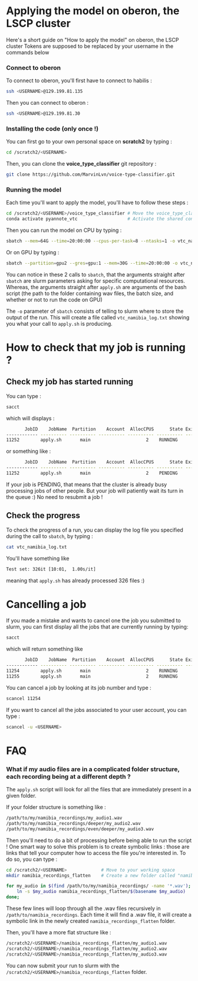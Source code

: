 # Applying the model on oberon, the LSCP cluster

Here's a short guide on "How to apply the model" on oberon, the LSCP cluster
Tokens <USERNAME> are supposed to be replaced by your username in the commands below

### Connect to oberon

To connect to oberon, you'll first have to connect to habilis :

```bash
ssh <USERNAME>@129.199.81.135 
```

Then you can connect to oberon :

```bash
ssh <USERNAME>@129.199.81.30
```

### Installing the code (only once !)

You can first go to your own personal space on **scratch2** by typing :

```bash
cd /scratch2/<USERNAME>
```

Then, you can clone the **voice_type_classifier** git repository :

```bash
git clone https://github.com/MarvinLvn/voice-type-classifier.git
```

### Running the model

Each time you'll want to apply the model, you'll have to follow these steps :

```bash
cd /scratch2/<USERNAME>/voice_type_classifier # Move the voice_type_classifier folder
conda activate pyannote_vtc                   # Activate the shared conda environment kindly created by Julien Karadayi
```

Then you can run the model on CPU by typing :

```bash
sbatch --mem=64G --time=20:00:00 --cpus-per-task=8 --ntasks=1 -o vtc_namibia_log.txt ./apply.sh /path/to/my/namibia_recordings --device=cpu
```

Or on GPU by typing :

```bash
sbatch --partition=gpu2 --gres=gpu:1 --mem=30G --time=20:00:00 -o vtc_namibia_log.txt ./apply.sh /path/to/my/namibia_recordings --device=gpu
```

You can notice in these 2 calls to `sbatch`, that the arguments straight after `sbatch` are slurm parameters asking for specific computational resources.
Whereas, the arguments straight after `apply.sh` are arguments of the bash script (the path to the folder containing wav files, the batch size, and whether or not to run the code on GPU)

The `-o` parameter of `sbatch` consists of telling to slurm where to store the output of the run. This will create a file called `vtc_namibia_log.txt` showing you what your call to `apply.sh` is producing.

# How to check that my job is running ? 

## Check my job has started running

You can type :

```bash
sacct
```

which will displays :

```bash
       JobID    JobName  Partition    Account  AllocCPUS      State ExitCode 
------------ ---------- ---------- ---------- ---------- ---------- -------- 
11252        apply.sh       main                     2    RUNNING      0:0
```

or something like :

```bash
       JobID    JobName  Partition    Account  AllocCPUS      State ExitCode 
------------ ---------- ---------- ---------- ---------- ---------- -------- 
11252        apply.sh       main                     2    PENDING      0:0
```

If your job is PENDING, that means that the cluster is already busy processing jobs of other people. But your job will patiently wait its turn in the queue :) No need to resubmit a job !

## Check the progress

To check the progress of a run, you can display the log file you specified during the call to `sbatch`, by typing :

```bash
cat vtc_namibia_log.txt
```

You'll have something like 

```bash
Test set: 326it [10:01,  1.00s/it]
```

meaning that `apply.sh` has already processed 326 files :)

# Cancelling a job

If you made a mistake and wants to cancel one the job you submitted to slurm, you can first display all the jobs that are currently running by typing:

```bash
sacct
```

which will return something like 

```bash
       JobID    JobName  Partition    Account  AllocCPUS      State ExitCode 
------------ ---------- ---------- ---------- ---------- ---------- -------- 
11254        apply.sh       main                     2    RUNNING      0:0
11255        apply.sh       main                     2    RUNNING      0:0
```

You can cancel a job by looking at its job number and type : 

```bash
scancel 11254
```

If you want to cancel all the jobs associated to your user account, you can type :

```bash
scancel -u <USERNAME>
```


# FAQ

### What if my audio files are in a complicated folder structure, each recording being at a different depth ?

The `apply.sh` script will look for all the files that are immediately present in a given folder.


If your folder structure is something like :

```bash
/path/to/my/namibia_recordings/my_audio1.wav
/path/to/my/namibia_recordings/deeper/my_audio2.wav
/path/to/my/namibia_recordings/even/deeper/my_audio3.wav
```

Then you'll need to do a bit of processing before being able to run the script !
One smart way to solve this problem is to create symbolic links : those are links that tell your computer how to access the file you're interested in.
To do so, you can type :

```bash
cd /scratch2/<USERNAME>             # Move to your working space
mkdir namibia_recordings_flatten    # Create a new folder called "namibia_recordings_flatten"

for my_audio in $(find /path/to/my/namibia_recordings/ -name '*.wav'); do
    ln -s $my_audio namibia_recordings_flatten/$(basename $my_audio)
done;
```

These few lines will loop through all the .wav files recursively in `/path/to/namibia_recordings`.
Each time it will find a .wav file, it will create a symbolic link in the newly created `namibia_recordings_flatten` folder.

Then, you'll have a more flat structure like :

```bash
/scratch2/<USERNAME>/namibia_recordings_flatten/my_audio1.wav
/scratch2/<USERNAME>/namibia_recordings_flatten/my_audio2.wav
/scratch2/<USERNAME>/namibia_recordings_flatten/my_audio3.wav
``` 

You can now submit your run to slurm with the `/scratch2/<USERNAME>/namibia_recordings_flatten` folder.
